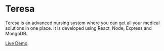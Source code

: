 # Teresa

Teresa is an advanced nursing system where you can get all your medical solutions in one place. It is developed using React, Node, Express and MongoDB.

[Live Demo](https://teresa-b9950.web.app/).

